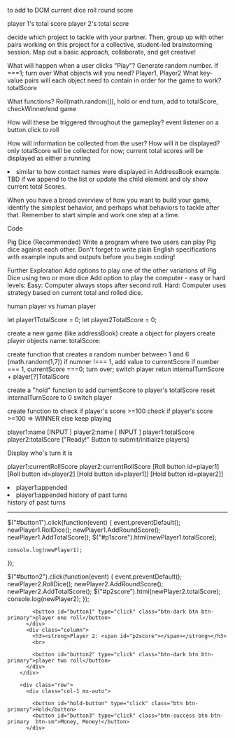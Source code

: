 to add to DOM
current dice roll
round score

player 1's total score
player 2's total score




decide which project to tackle with your partner. Then, group up with other pairs working on this project for a collective, student-led brainstorming session. Map out a basic approach, collaborate, and get creative!

What will happen when a user clicks "Play"? Generate random number. If ===1; turn over
What objects will you need? Player1, Player2
What key-value pairs will each object need to contain in order for the game to work? totalScore

What functions? Roll(math.random()), hold or end turn, add to totalScore, checkWinner/end game 


How will these be triggered throughout the gameplay? event listener on a button.click to roll

How will information be collected from the user? How will it be displayed? only totalScore will be collected for now; 
current total scores will be displayed as either a running <li> similar to how contact names were displayed in AddressBook example. TBD if we append to the list or update the child element and oly show current total Scores.

When you have a broad overview of how you want to build your game, identify the simplest behavior, and perhaps what behaviors to tackle after that. Remember to start simple and work one step at a time.

Code

Pig Dice (Recommended)
Write a program where two users can play Pig dice against each other. Don't forget to write plain English specifications with example inputs and outputs before you begin coding!

Further Exploration
Add options to play one of the other variations of Pig Dice using two or more dice
Add option to play the computer - easy or hard levels:
Easy: Computer always stops after second roll.
Hard: Computer uses strategy based on current total and rolled dice.

human player vs human player

let player1TotalScore = 0;
let player2TotalScore = 0;

create a new game (like addressBook)
create a object for players
  create player objects
    name:
    totalScore:


create function that creates a random number between 1 and 6 (math.random(1,7))
if numner !=== 1, add value to currentScore
if number === 1, currentScore ===0; turn over; switch player
retun internalTurnScore + player[?]TotalScore

create a "hold" function to add currentScore to player's totalScore 
  reset internalTurnScore to 0
  switch player


create function to check if player's score >=100
check if player's score >=100 => WINNER
else keep playing


player1:name [INPUT      ]          player2:name [   INPUT   ]
player1:totalScore            player2:totalScore
["Ready!" Button to submit/initialize players]

<div>Display who's turn it is</div>

player1:currentRollScore     player2:currentRollScore
[Roll button id=player1]     [Roll button  id=player2]
[Hold button id=player1]]    [Hold button  id=player2]]

<li>player1:appended          <li>player1:appended 
history of past turns</li>    history of past turns</li>


----------------------


$("#button1").click(function(event) {
    event.preventDefault();
    newPlayer1.RollDice();
    newPlayer1.AddRoundScore();
    newPlayer1.AddTotalScore();
    $("#p1score").html(newPlayer1.totalScore);

    console.log(newPlayer1);
  });

  $("#button2").click(function(event) {
    event.preventDefault();
    newPlayer2.RollDice();
    newPlayer2.AddRoundScore();
    newPlayer2.AddTotalScore();
    $("#p2score").html(newPlayer2.totalScore);
    console.log(newPlayer2);
  });


            <button id="button1" type="click" class="btn-dark btn btn-primary">player one roll</button>
          </div>
          <div class="column">
            <h3><strong>Player 2: <span id="p2score"></span></strong></h3>
            <br>
            
            <button id="button2" type="click" class="btn-dark btn btn-primary">player two roll</button>
          </div>
        </div>
        
        <div class="row">
          <div class="col-1 mx-auto">
            
            <button id="hold-button" type="click" class="btn btn-primary">Hold</button>
            <button id="button3" type="click" class="btn-success btn btn-primary  btn-sm">Money, Money!</button>
          </div>



